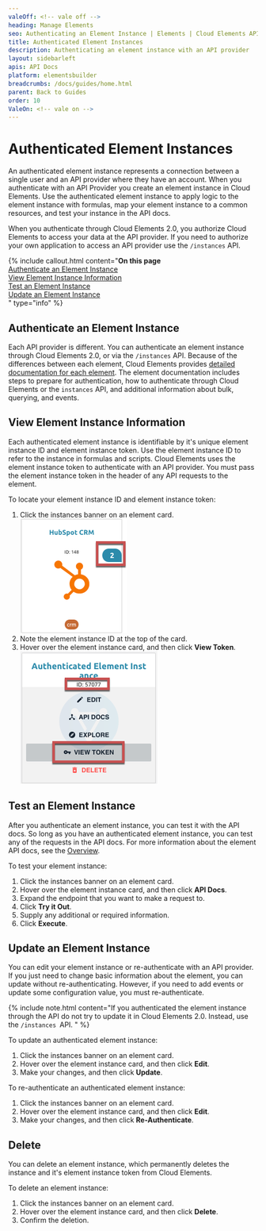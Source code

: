 ```yaml
---
valeOff: <!-- vale off -->
heading: Manage Elements
seo: Authenticating an Element Instance | Elements | Cloud Elements API Docs
title: Authenticated Element Instances
description: Authenticating an element instance with an API provider
layout: sidebarleft
apis: API Docs
platform: elementsbuilder
breadcrumbs: /docs/guides/home.html
parent: Back to Guides
order: 10
ValeOn: <!-- vale on -->
---
```


# Authenticated Element Instances

An authenticated element instance represents a connection between a single user and an API provider where they have an account. When you authenticate with an API Provider you create an element instance in Cloud Elements. Use the authenticated element instance to apply logic to the element instance with formulas, map your element instance to a common resources, and test your instance in the API docs.

When you authenticate through Cloud Elements 2.0, you authorize Cloud Elements to access your data at the API provider. If you need to authorize your own application to access an API provider use the `/instances` API.

{% include callout.html content="<strong>On this page</strong></br><a href=#authenticate-an-element-instance>Authenticate an Element Instance</a></br><a href=#view-element-instance-information>View Element Instance Information</a></br><a href=#test-an-element-instance>Test an Element Instance</a></br><a href=#update-an-element-instance>Update an Element Instance</a></br>" type="info" %}

## Authenticate an Element Instance

Each API provider is different. You can authenticate an element instance through Cloud Elements 2.0, or via the `/instances` API. Because of the differences between each element, Cloud Elements provides [detailed documentation for each element](../../elements.html). The element documentation includes steps to prepare for authentication, how to authenticate through Cloud Elements or the `instances` API, and additional information about bulk, querying, and events.

## View Element Instance Information

Each authenticated element instance is identifiable by it's unique element instance ID and element instance token. Use the element instance ID to refer to the instance in formulas and scripts. Cloud Elements uses the element instance token to authenticate with an API provider. You must pass the element instance token in the header of any API requests to the element.

To locate your element instance ID and element instance token:

1. Click the instances banner on an element card.
![Instances Banner](img/banner.png)
2. Note the element instance ID at the top of the card.
3. Hover over the element instance card, and then click **View Token**.
![Authenticated Element Instance](/../../assets/img/elements/element-instance.png)

## Test an Element Instance

After you authenticate an element instance, you can test it with the API docs. So long as you have an authenticated element instance, you can test any of the requests in the API docs. For more information about the element API docs, see the [Overview](index.html/#view-element-api-docs).

To test your element instance:

1. Click the instances banner on an element card.
3. Hover over the element instance card, and then click **API Docs**.
4. Expand the endpoint that you want to make a request to.
3. Click **Try it Out**.
4. Supply any additional or required information.
5. Click **Execute**.

## Update an Element Instance

You can edit your element instance or re-authenticate with an API provider. If you just need to change basic information about the element, you can update without re-authenticating. However, if you need to add events or update some configuration value, you must re-authenticate.

{% include note.html content="If you authenticated the element instance through the API do not try to update it in Cloud Elements 2.0. Instead, use the <code>/instances </code>API.  " %}

To update an authenticated element instance:

1. Click the instances banner on an element card.
3. Hover over the element instance card, and then click **Edit**.
4. Make your changes, and then click **Update**.

To re-authenticate an authenticated element instance:

1. Click the instances banner on an element card.
3. Hover over the element instance card, and then click **Edit**.
4. Make your changes, and then click **Re-Authenticate**.

## Delete

You can delete an element instance, which permanently deletes the instance and it's element instance token from Cloud Elements.

To delete an element instance:

1. Click the instances banner on an element card.
3. Hover over the element instance card, and then click **Delete**.
4. Confirm the deletion.
